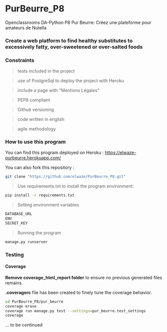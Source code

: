 # PurBeurre_P8
Openclassrooms DA-Python P8 Pur Beurre: 
Créez une plateforme pour amateurs de Nutella

### Create a web platform to find healthy substitutes to excessively fatty, over-sweetened or over-salted foods

### Constraints
> tests included in the project

> use of PostgreSql to deploy the project with Heroku

> include a page with "Mentions Légales"

> PEP8 compliant

> Github versioning

> code written in english

> agile methodology

### How to use this program

You can find this program deployed on Heroku : https://elwaze-purbeurre.herokuapp.com/

You can also fork this repository :
```bash
git clone "https://github.com/elwaze/PurBeurre_P8.git"
```

> Use requirements.txt to install the program environment:
```bash
pip install -r requirements.txt
```

> Setting environment variables 
```bash
DATABASE_URL
ENV
SECRET_KEY
```

> Running the program
```bash
manage.py runserver
```

### Testing

#### Coverage

**Remove coverage_html_report folder** to ensure no previous generated files remains.

**.coveragerc** file has been created to finely tune the coverage behavior.

```bash
cd PurBeurre_P8/pur_beurre
coverage erase
coverage run manage.py test --settings=pur_beurre.test_settings
coverage 
```

... to be continued



